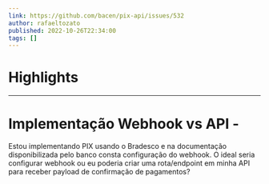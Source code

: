 ```yaml
---
link: https://github.com/bacen/pix-api/issues/532
author: rafaeltozato
published: 2022-10-26T22:34:00
tags: []
---
```

# Highlights


---
# Implementação Webhook vs API -
Estou implementando PIX usando o Bradesco e na documentação disponibilizada pelo banco consta configuração do webhook. O ideal seria configurar webhook ou eu poderia criar uma rota/endpoint em minha API para receber payload de confirmação de pagamentos?